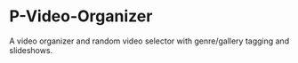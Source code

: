 # P-Video-Organizer

A video organizer and random video selector with genre/gallery tagging and slideshows.

